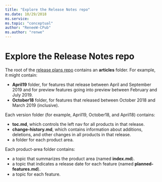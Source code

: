 ```yaml
---
title: "Explore the Release Notes repo"
ms.date: 10/29/2018
ms.service: 
ms.topic: "conceptual"
author: "ReneeW-CPub"
ms.author: "renwe"
---
```

# Explore the Release Notes repo


<!-- Note that the link in the first paragraph goes to April and earlier release notes. Add links to Wave 2 for D365 and Power Platform. -->


The root of the [release plans repo](https://github.com/MicrosoftDocs/BusinessApplication-ReleaseNotes) contains an **articles** folder. For example, it might contain: 

- **April19** folder, for features that release between April and September 2019 and for preview features going into preview between February and July 2019. 
- **October18** folder, for features that released between October 2018 and March 2019 (inclusive).

Each version folder (for example, April19, October18, and April18) contains:

- **toc.md**, which controls the left nav for all products in that release.
- **change-history.md**, which contains information about additions, deletions, and other changes in all products in that release.
- a folder for each product area.

Each product-area folder contains:

- a topic that summarizes the product area (named **index.md**).
- a topic that indicates a release date for each feature (named **planned-features.md**).
- a topic for each feature.
